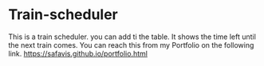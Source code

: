 # Train-scheduler
This is a train scheduler. you can add ti the table. It shows the time left until the next train comes.
You can reach this from my Portfolio on the following link.
https://safavis.github.io/portfolio.html
